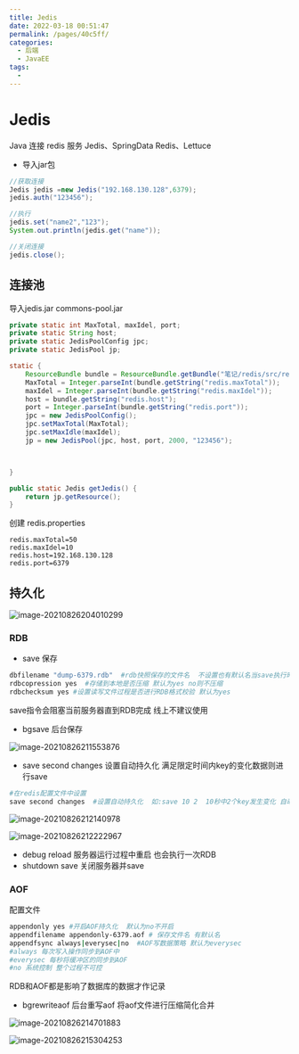 ```yaml
---
title: Jedis
date: 2022-03-18 00:51:47
permalink: /pages/40c5ff/
categories:
  - 后端
  - JavaEE
tags:
  - 
---
```

# Jedis

Java 连接 redis 服务  Jedis、SpringData Redis、Lettuce

- 导入jar包

```java
//获取连接
Jedis jedis =new Jedis("192.168.130.128",6379);
jedis.auth("123456");

//执行
jedis.set("name2","123");
System.out.println(jedis.get("name"));

//关闭连接
jedis.close();
```



## 连接池

导入jedis.jar commons-pool.jar

```java
private static int MaxTotal, maxIdel, port;
private static String host;
private static JedisPoolConfig jpc;
private static JedisPool jp;

static {
    ResourceBundle bundle = ResourceBundle.getBundle("笔记/redis/src/redis");
    MaxTotal = Integer.parseInt(bundle.getString("redis.maxTotal"));
    maxIdel = Integer.parseInt(bundle.getString("redis.maxIdel"));
    host = bundle.getString("redis.host");
    port = Integer.parseInt(bundle.getString("redis.port"));
    jpc = new JedisPoolConfig();
    jpc.setMaxTotal(MaxTotal);
    jpc.setMaxIdle(maxIdel);
    jp = new JedisPool(jpc, host, port, 2000, "123456");



}

public static Jedis getJedis() {
    return jp.getResource();
}
```

创建 redis.properties

```properties
redis.maxTotal=50
redis.maxIdel=10
redis.host=192.168.130.128
redis.port=6379
```



## 持久化

![image-20210826204010299](https://cdn.jsdelivr.net/gh/Iekrwh/images/md-images/image-20210826204010299.png)

### RDB

- save  保存

```sh
dbfilename "dump-6379.rdb"  #rdb快照保存的文件名  不设置也有默认名当save执行时
rdbcopression yes  #存储到本地是否压缩 默认为yes no则不压缩
rdbchecksum yes #设置读写文件过程是否进行RDB格式校验 默认为yes  
```

save指令会阻塞当前服务器直到RDB完成 线上不建议使用

- bgsave 后台保存

![image-20210826211553876](https://cdn.jsdelivr.net/gh/Iekrwh/images/md-images/image-20210826211553876.png)

- save second changes   设置自动持久化  满足限定时间内key的变化数据则进行save  

```sh
#在redis配置文件中设置
save second changes  #设置自动持久化  如:save 10 2  10秒中2个key发生变化 自动保存
```

![image-20210826212140978](https://cdn.jsdelivr.net/gh/Iekrwh/images/md-images/image-20210826212140978.png)

![image-20210826212222967](https://cdn.jsdelivr.net/gh/Iekrwh/images/md-images/image-20210826212222967.png)

- debug reload  服务器运行过程中重启 也会执行一次RDB
- shutdown save  关闭服务器并save



### AOF

配置文件

```sh
appendonly yes #开启AOF持久化  默认为no不开启
appendfilename appendonly-6379.aof # 保存文件名 有默认名
appendfsync always|everysec|no  #AOF写数据策略 默认为everysec
#always 每次写入操作同步到AOF中
#everysec 每秒将缓冲区的同步到AOF
#no 系统控制 整个过程不可控
```

RDB和AOF都是影响了数据库的数据才作记录

- bgrewriteaof   后台重写aof  将aof文件进行压缩简化合并

![image-20210826214701883](https://cdn.jsdelivr.net/gh/Iekrwh/images/md-images/image-20210826214701883.png)



![image-20210826215304253](https://cdn.jsdelivr.net/gh/Iekrwh/images/md-images/image-20210826215304253.png)



